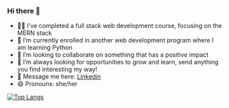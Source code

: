 ### Hi there 👋

- 👩‍🎓 I've completed a full stack web development course, focusing on the MERN stack
- 🤠 I’m currently enrolled in another web development program where I am learning Python
- 👯 I’m looking to collaborate on something that has a positive impact
- 🤔 I’m always looking for opportunities to grow and learn, send anything you find interesting my way!
- 💬 Message me here: [Linkedin](https://www.linkedin.com/in/stephaniemblackman/)
- 😄 Pronouns: she/her

[![Top Langs](https://github-readme-stats.vercel.app/api/top-langs/?username=StephanieEinahpets&layout=compact&theme=dark)](https://github.com/StephanieEinahpets/github-readme-stats)



